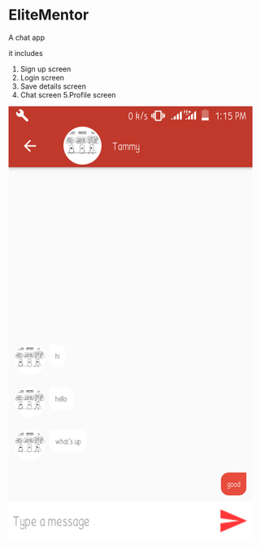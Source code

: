 # EliteMentor
A chat app

it includes 

1. Sign up screen
2. Login screen
3. Save details screen
4. Chat screen
5.Profile screen

![alt text](https://github.com/Tristankluivert/EliteMentor/blob/master/screenshots/Screenshot_20190214-131553.png)
